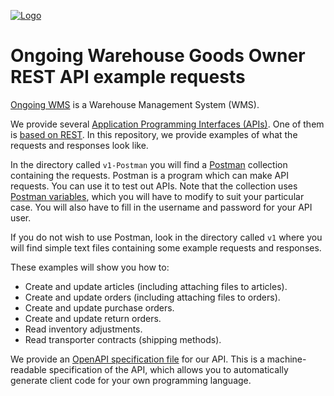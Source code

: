 <a href="https://www.ongoingwarehouse.com">![Logo](https://ongoingwarehouse.com/images/logo/ongoing_logo_rgb_150.webp)</a>
# Ongoing Warehouse Goods Owner REST API example requests
[Ongoing WMS](https://www.ongoingwarehouse.com/) is a Warehouse Management System (WMS).

We provide several [Application Programming Interfaces (APIs)](https://developer.ongoingwarehouse.com/). One of them is [based on REST](https://developer.ongoingwarehouse.com/REST/v1/index.html). In this repository, we provide examples of what the requests and responses look like.

In the directory called ``v1-Postman`` you will find a [Postman](https://www.postman.com/) collection containing the requests. Postman is a program which can make API requests. You can use it to test out APIs. Note that the collection uses [Postman variables](https://learning.postman.com/docs/sending-requests/managing-environments/), which you will have to modify to suit your particular case. You will also have to fill in the username and password for your API user.

If you do not wish to use Postman, look in  the directory called ``v1`` where you will find simple text files containing some example requests and responses.

These examples will show you how to:
* Create and update articles (including attaching files to articles).
* Create and update orders (including attaching files to orders).
* Create and update purchase orders.
* Create and update return orders.
* Read inventory adjustments.
* Read transporter contracts (shipping methods).

We provide an [OpenAPI specification file](https://developer.ongoingwarehouse.com/REST/v1/openapi.json) for our API. This is a machine-readable specification of the API, which allows you to automatically generate client code for your own programming language.